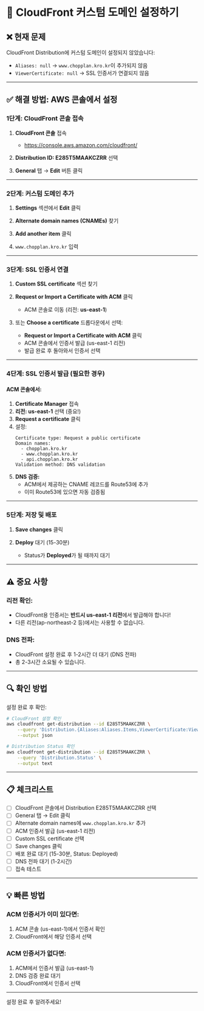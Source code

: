 # 🔧 CloudFront 커스텀 도메인 설정하기

## ❌ 현재 문제

CloudFront Distribution에 커스텀 도메인이 설정되지 않았습니다:
- `Aliases: null` → `www.chopplan.kro.kr`이 추가되지 않음
- `ViewerCertificate: null` → SSL 인증서가 연결되지 않음

---

## ✅ 해결 방법: AWS 콘솔에서 설정

### 1단계: CloudFront 콘솔 접속

1. **CloudFront 콘솔** 접속
   - https://console.aws.amazon.com/cloudfront/

2. **Distribution ID: E285T5MAAKCZRR** 선택

3. **General** 탭 → **Edit** 버튼 클릭

---

### 2단계: 커스텀 도메인 추가

1. **Settings** 섹션에서 **Edit** 클릭

2. **Alternate domain names (CNAMEs)** 찾기

3. **Add another item** 클릭

4. `www.chopplan.kro.kr` 입력

---

### 3단계: SSL 인증서 연결

1. **Custom SSL certificate** 섹션 찾기

2. **Request or Import a Certificate with ACM** 클릭
   - ACM 콘솔로 이동 (리전: **us-east-1**)

3. 또는 **Choose a certificate** 드롭다운에서 선택:
   - **Request or Import a Certificate with ACM** 클릭
   - ACM 콘솔에서 인증서 발급 (us-east-1 리전)
   - 발급 완료 후 돌아와서 인증서 선택

---

### 4단계: SSL 인증서 발급 (필요한 경우)

#### ACM 콘솔에서:
1. **Certificate Manager** 접속
2. **리전: us-east-1** 선택 (중요!)
3. **Request a certificate** 클릭
4. 설정:
   ```
   Certificate type: Request a public certificate
   Domain names:
     - chopplan.kro.kr
     - www.chopplan.kro.kr
     - api.chopplan.kro.kr
   Validation method: DNS validation
   ```
5. **DNS 검증:**
   - ACM에서 제공하는 CNAME 레코드를 Route53에 추가
   - 이미 Route53에 있으면 자동 검증됨

---

### 5단계: 저장 및 배포

1. **Save changes** 클릭

2. **Deploy** 대기 (15-30분)
   - Status가 **Deployed**가 될 때까지 대기

---

## ⚠️ 중요 사항

### 리전 확인:
- CloudFront용 인증서는 **반드시 us-east-1 리전**에서 발급해야 합니다!
- 다른 리전(ap-northeast-2 등)에서는 사용할 수 없습니다.

### DNS 전파:
- CloudFront 설정 완료 후 1-2시간 더 대기 (DNS 전파)
- 총 2-3시간 소요될 수 있습니다.

---

## 🔍 확인 방법

설정 완료 후 확인:

```bash
# CloudFront 설정 확인
aws cloudfront get-distribution --id E285T5MAAKCZRR \
    --query 'Distribution.{Aliases:Aliases.Items,ViewerCertificate:ViewerCertificate.Certificate}' \
    --output json

# Distribution Status 확인
aws cloudfront get-distribution --id E285T5MAAKCZRR \
    --query 'Distribution.Status' \
    --output text
```

---

## 📋 체크리스트

- [ ] CloudFront 콘솔에서 Distribution E285T5MAAKCZRR 선택
- [ ] General 탭 → Edit 클릭
- [ ] Alternate domain names에 `www.chopplan.kro.kr` 추가
- [ ] ACM 인증서 발급 (us-east-1 리전)
- [ ] Custom SSL certificate 선택
- [ ] Save changes 클릭
- [ ] 배포 완료 대기 (15-30분, Status: Deployed)
- [ ] DNS 전파 대기 (1-2시간)
- [ ] 접속 테스트

---

## 💡 빠른 방법

### ACM 인증서가 이미 있다면:
1. ACM 콘솔 (us-east-1)에서 인증서 확인
2. CloudFront에서 해당 인증서 선택

### ACM 인증서가 없다면:
1. ACM에서 인증서 발급 (us-east-1)
2. DNS 검증 완료 대기
3. CloudFront에서 인증서 선택

---

설정 완료 후 알려주세요!

